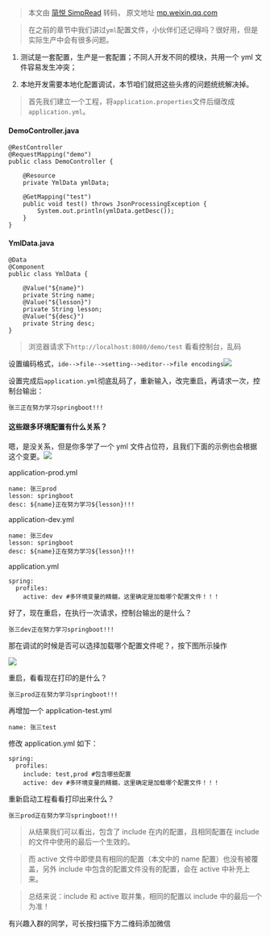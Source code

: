 > 本文由 [简悦 SimpRead](http://ksria.com/simpread/) 转码， 原文地址 [mp.weixin.qq.com](https://mp.weixin.qq.com/s?__biz=Mzg4MzUzNjA4NQ==&mid=2247493920&idx=1&sn=196adfc4a63708b3f7cba5ba0b8d5bc2&chksm=cf47509af830d98ccd018aa7bc091488ccf0814cb35f4a4f1cb564b3c362dfdd6ee47937216d&mpshare=1&scene=1&srcid=0724cSkrGYUfpH5HVSYAWlAZ&sharer_sharetime=1627117029462&sharer_shareid=7fece245937ac96f04f0fb8e1311fff1#rd)

> 在之前的章节中我们讲过`yml`配置文件，小伙伴们还记得吗？很好用，但是实际生产中会有很多问题。

1.  测试是一套配置，生产是一套配置；不同人开发不同的模块，共用一个 yml 文件容易发生冲突；
    
2.  本地开发需要本地化配置调试，本节咱们就把这些头疼的问题统统解决掉。
    

> 首先我们建立一个工程，将`application.properties`文件后缀改成`application.yml`。

#### DemoController.java

```
@RestController
@RequestMapping("demo")
public class DemoController {

    @Resource
    private YmlData ymlData;

    @GetMapping("test")
    public void test() throws JsonProcessingException {
        System.out.println(ymlData.getDesc());
    }
}
```

#### YmlData.java

```
@Data
@Component
public class YmlData {

    @Value("${name}")
    private String name;
    @Value("${lesson}")
    private String lesson;
    @Value("${desc}")
    private String desc;
}
```

> 浏览器请求下`http://localhost:8080/demo/test` 看看控制台，乱码

设置编码格式，`ide-->file-->setting-->editor-->file encodings`![](https://mmbiz.qpic.cn/mmbiz_png/Ts4QibG8CPibawmQDghx9LJW6lgVyrMZPH7uT47HgVJ6vGWGPWU4MHxKN4DplXyZmm6vsiapfyw7FPXibLTumibicm4w/640?wx_fmt=png)

设置完成后`application.yml`彻底乱码了，重新输入，改完重启，再请求一次，控制台输出：

```
张三正在努力学习springboot!!!
```

#### 这些跟多环境配置有什么关系？

嗯，是没关系，但是你多学了一个 yml 文件占位符，且我们下面的示例也会根据这个变更。![](https://mmbiz.qpic.cn/mmbiz_png/Ts4QibG8CPibawmQDghx9LJW6lgVyrMZPHgFLVBuG3kgtnBicCQ8I6J3atvU68NicWRWYVsj9ZfKLwwDBVMzS633Gw/640?wx_fmt=png)

application-prod.yml

```
name: 张三prod
lesson: springboot
desc: ${name}正在努力学习${lesson}!!!
```

application-dev.yml

```
name: 张三dev
lesson: springboot
desc: ${name}正在努力学习${lesson}!!!
```

application.yml

```
spring:
  profiles:
    active: dev #多环境变量的精髓，这里确定是加载哪个配置文件！！！
```

好了，现在重启，在执行一次请求，控制台输出的是什么？

```
张三dev正在努力学习springboot!!!
```

那在调试的时候是否可以选择加载哪个配置文件呢？，按下图所示操作

![](https://mmbiz.qpic.cn/mmbiz_png/Ts4QibG8CPibawmQDghx9LJW6lgVyrMZPHUPwd5hNNssT7R5XOod1KqwZ4OVjKBkrFDgjQpZIfgSOgVuWEBAkANA/640?wx_fmt=png)

重启，看看现在打印的是什么？

```
张三prod正在努力学习springboot!!!
```

再增加一个 application-test.yml

```
name: 张三test
```

修改 application.yml 如下：

```
spring:
  profiles:
    include: test,prod #包含哪些配置
    active: dev #多环境变量的精髓，这里确定是加载哪个配置文件！！！
```

重新启动工程看看打印出来什么？

```
张三prod正在努力学习springboot!!!
```

> 从结果我们可以看出，包含了 include 在内的配置，且相同配置在 include 的文件中使用的最后一个生效的。

> 而 active 文件中即使具有相同的配置（本文中的 name 配置）也没有被覆盖，另外 include 中包含的配置文件没有的配置，会在 active 中补充上来。

> 总结来说：include 和 active 取并集，相同的配置以 include 中的最后一个为准！

有兴趣入群的同学，可长按扫描下方二维码添加微信